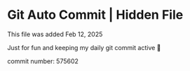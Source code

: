 # Git Auto Commit | Hidden File

This file was added Feb 12, 2025

Just for fun and keeping my daily git commit active 🤪

commit number: 575602
